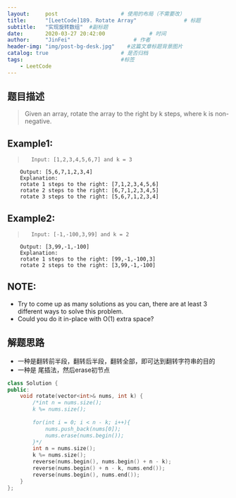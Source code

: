 ```yaml
---
layout:     post                    # 使用的布局（不需要改） 
title:      "[LeetCode]189. Rotate Array"               # 标题  
subtitle:   "实现旋转数组"  #副标题 
date:       2020-03-27 20:42:00              # 时间 
author:     "JinFei"                    # 作者 
header-img: "img/post-bg-desk.jpg"    #这篇文章标题背景图片 
catalog: true                       # 是否归档 
tags:                               #标签     
    - LeetCode 
---
```



## 题目描述
>   Given an array, rotate the array to the right by k steps, where k is non-negative.

## Example1:
 
>       Input: [1,2,3,4,5,6,7] and k = 3
        Output: [5,6,7,1,2,3,4]
        Explanation:
        rotate 1 steps to the right: [7,1,2,3,4,5,6]
        rotate 2 steps to the right: [6,7,1,2,3,4,5]
        rotate 3 steps to the right: [5,6,7,1,2,3,4]

## Example2:
 
>       Input: [-1,-100,3,99] and k = 2
        Output: [3,99,-1,-100]
        Explanation: 
        rotate 1 steps to the right: [99,-1,-100,3]
        rotate 2 steps to the right: [3,99,-1,-100]



## NOTE:
- Try to come up as many solutions as you can, there are at least 3 different ways to solve this problem.
- Could you do it in-place with O(1) extra space?

## 解题思路
- 一种是翻转前半段，翻转后半段，翻转全部，即可达到翻转字符串的目的
- 一种是 尾插法，然后erase初节点

```C++
class Solution {
public:
    void rotate(vector<int>& nums, int k) {
        /*int n = nums.size();
        k %= nums.size();
        
        for(int i = 0; i < n - k; i++){
            nums.push_back(nums[0]);
            nums.erase(nums.begin());
        }*/
        int n = nums.size();
        k %= nums.size();
        reverse(nums.begin(), nums.begin() + n - k);
        reverse(nums.begin() + n - k, nums.end());
        reverse(nums.begin(), nums.end());
    }
};
```
